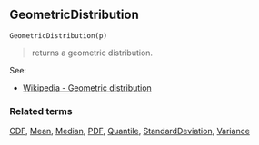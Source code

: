 ## GeometricDistribution

```
GeometricDistribution(p)
```

> returns a geometric distribution.
    
See:  
* [Wikipedia - Geometric distribution](https://en.wikipedia.org/wiki/Geometric_distribution)
 

### Related terms 
[CDF](CDF.md), [Mean](Mean.md), [Median](Mean.md), [PDF](PDF.md), [Quantile](Quantile.md), [StandardDeviation](StandardDeviation.md), [Variance](Variance.md) 